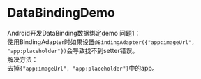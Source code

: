 # DataBindingDemo
Android开发DataBinding数据绑定demo
问题1：  
使用BindingAdapter时如果设置`@BindingAdapter({"app:imageUrl", "app:placeholder"})`会导致找不到setter错误。  
解决方法：  
去掉`{"app:imageUrl", "app:placeholder"}`中的app。
